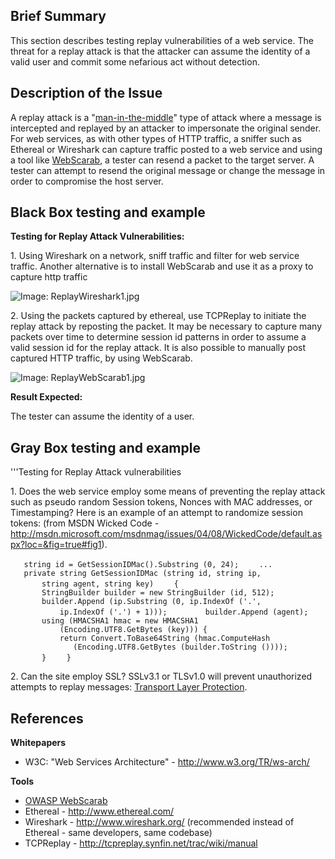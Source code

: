 ## Brief Summary

This section describes testing replay vulnerabilities of a web service.
The threat for a replay attack is that the attacker can assume the
identity of a valid user and commit some nefarious act without
detection.

## Description of the Issue

A replay attack is a
"[man-in-the-middle](Man-in-the-middle_attack "wikilink")" type of
attack where a message is intercepted and replayed by an attacker to
impersonate the original sender. For web services, as with other types
of HTTP traffic, a sniffer such as Ethereal or Wireshark can capture
traffic posted to a web service and using a tool like
[WebScarab](OWASP_WebScarab_Project "wikilink"), a tester can resend a
packet to the target server. A tester can attempt to resend the original
message or change the message in order to compromise the host server.

## Black Box testing and example

**Testing for Replay Attack Vulnerabilities:**

1\. Using Wireshark on a network, sniff traffic and filter for web
service traffic. Another alternative is to install WebScarab and use it
as a proxy to capture http traffic

![Image: ReplayWireshark1.jpg](_ReplayWireshark1.jpg
"Image: ReplayWireshark1.jpg")

2\. Using the packets captured by ethereal, use TCPReplay to initiate
the replay attack by reposting the packet. It may be necessary to
capture many packets over time to determine session id patterns in order
to assume a valid session id for the replay attack. It is also possible
to manually post captured HTTP traffic, by using WebScarab.

![Image: ReplayWebScarab1.jpg](_ReplayWebScarab1.jpg
"Image: ReplayWebScarab1.jpg")

**Result Expected:**

The tester can assume the identity of a user.

## Gray Box testing and example

'''Testing for Replay Attack vulnerabilities

1\. Does the web service employ some means of preventing the replay
attack such as pseudo random Session tokens, Nonces with MAC addresses,
or Timestamping? Here is an example of an attempt to randomize session
tokens: (from MSDN Wicked Code -
<http://msdn.microsoft.com/msdnmag/issues/04/08/WickedCode/default.aspx?loc=&fig=true#fig1>).

`   string id = GetSessionIDMac().Substring (0, 24); `
`   ...`
`   private string GetSessionIDMac (string id, string ip, `
`       string agent, string key) `
`   { `
`       StringBuilder builder = new StringBuilder (id, 512); `
`       builder.Append (ip.Substring (0, ip.IndexOf ('.', `
`           ip.IndexOf ('.') + 1))); `
`       builder.Append (agent); `
`       using (HMACSHA1 hmac = new HMACSHA1 `
`           (Encoding.UTF8.GetBytes (key))) { `
`           return Convert.ToBase64String (hmac.ComputeHash `
`              (Encoding.UTF8.GetBytes (builder.ToString ()))); `
`       } `
`   } `

2\. Can the site employ SSL? SSLv3.1 or TLSv1.0 will prevent
unauthorized attempts to replay messages: [Transport Layer
Protection](Transport_Layer_Protection_Cheat_Sheet#Benefits "wikilink").

## References

**Whitepapers**

  - W3C: "Web Services Architecture" - <http://www.w3.org/TR/ws-arch/>

**Tools**

  - [OWASP WebScarab](OWASP_WebScarab_Project "wikilink")
  - Ethereal - <http://www.ethereal.com/>
  - Wireshark - <http://www.wireshark.org/> (recommended instead of
    Ethereal - same developers, same codebase)
  - TCPReplay - <http://tcpreplay.synfin.net/trac/wiki/manual>